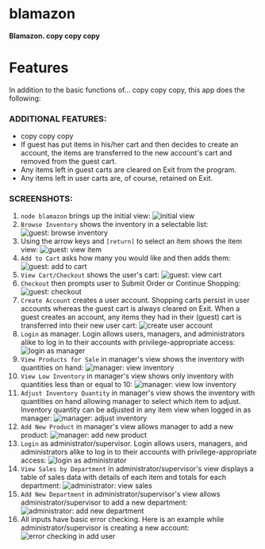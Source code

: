 # blamazon

**Blamazon. copy copy copy**

# Features
In addition to the basic functions of... copy copy copy, this app does the following:

### ADDITIONAL FEATURES:
* copy copy copy
* If guest has put items in his/her cart and then decides to create an account, the items are transferred to the new account's cart and removed from the guest cart.
* Any items left in guest carts are cleared on Exit from the program.
* Any items left in user carts are, of course, retained on Exit.

### SCREENSHOTS:
01. `node blamazon` brings up the initial view:
![initial view](screenshots/01-initial-view.png)
02. `Browse Inventory` shows the inventory in a selectable list:
![guest: browse inventory](screenshots/02-guest-browse-inventory.png)
03. Using the arrow keys and `[return]` to select an item shows the item view:
![guest: view item](screenshots/03-guest-view-item.png)
04. `Add to Cart` asks how many you would like and then adds them:
![guest: add to cart](screenshots/04-guest-add-two-of-item-to-cart.png)
05. `View Cart/Checkout` shows the user's cart:
![guest: view cart](screenshots/05-guest-view-cart.png)
06. `Checkout` then prompts user to Submit Order or Continue Shopping:
![guest: checkout](screenshots/06-guest-checkout.png)
07. `Create Account` creates a user account. Shopping carts persist in user accounts whereas the guest cart is always cleared on Exit. When a guest creates an account, any items they had in their (guest) cart is transferred into their new user cart:
![create user account](screenshots/07-cart-now-empty-create-user-account.png)
08. `Login` as manager. Login allows users, managers, and administrators alike to log in to their accounts with privilege-appropriate access:
![login as manager](screenshots/08-login-as-manager.png)
09. `View Products for Sale` in manager's view shows the inventory with quantities on hand:
![manager: view inventory](screenshots/09-manager-view-products-and-quantities.png)
10. `View Low Inventory` in manager's view shows only inventory with quantities less than or equal to 10:
![manager: view low inventory](screenshots/10-manager-view-low-inventory.png)
11. `Adjust Inventory Quantity` in manager's view shows the inventory with quantities on hand allowing manager to select which item to adjust. Inventory quantity can be adjusted in any item view when logged in as manager:
![manager: adjust inventory](screenshots/11-manager-adjust-inventory-quantity.png)
12. `Add New Product` in manager's view allows manager to add a new product:
![manager: add new product](screenshots/12-manager-add-new-product.png)
13. `Login` as administrator/supervisor. Login allows users, managers, and administrators alike to log in to their accounts with privilege-appropriate access:
![login as administrator](screenshots/13-login-as-administrator.png)
14. `View Sales by Department` in administrator/supervisor's view displays a table of sales data with details of each item and totals for each department:
![administrator: view sales](screenshots/14-administrator-view-sales-by-department.png)
15. `Add New Department` in administrator/supervisor's view allows administrator/supervisor to add a new department:
![administrator: add new department](screenshots/15-administrator-add-new-department.png)
16. All inputs have basic error checking. Here is an example while administrator/supervisor is creating a new account:
![error checking in add user](screenshots/16-administrator-error-checking-on-add-user.png)
